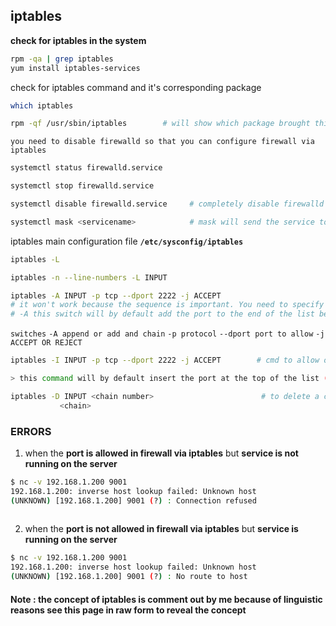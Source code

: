 ## iptables

<!-- #### concept

OUTPUT - source me IP output chain

INPUT  - hum pe attack lag raha hain (destination me humhara IP)

**INPUT** - data jab humhare server pe aaraha ho. Jab hum par attack lagega toh data hum par aae ga
(jo bhi packets humhare pass aaegay usme destination me humhara IP hoga. aur jab bhi **destination** me humhara IP hoga hum INPUT chain ko dhekhegay)**


FORWARD CHAIN  it replaces IP eg IP changed to port 80

**FORWARD** - WHEN destination me router ka IP (i.e aap ka ip)toh inbound traffic. But when router ne packet liya aur internal PC pe forward kardiya or another kisi server par send kardiya

ROUTER packet ka source and destination modify karega aur usse aage forward kardega rather than consuming it 

eg : router ki port  80 pe jo traffic aaraha hain hum chahate hain ki vo 8080 par chala ja e toh iss senario ke liye FORWARD rule lagaegay

it can forward the packet/traffic internally, external, in the lan. packet ko utilize nahi kar ta modify and forward --> 


**check for iptables in the system** 

```bash
rpm -qa | grep iptables
yum install iptables-services
```

check for iptables command and it's corresponding package 

```bash
which iptables
```
```bash
rpm -qf /usr/sbin/iptables        # will show which package brought this command
```

`you need to disable firewalld so that you can configure firewall via iptables`
```bash
systemctl status firewalld.service    
```
```bash
systemctl stop firewalld.service    
```
```bash 
systemctl disable firewalld.service     # completely disable firewalld
```
```bash 
systemctl mask <servicename>            # mask will send the service to /dev/null
```


iptables main configuration file **`/etc/sysconfig/iptables`**


```sh
iptables -L
```
```bash
iptables -n --line-numbers -L INPUT
```

```bash
iptables -A INPUT -p tcp --dport 2222 -j ACCEPT       
# it won't work because the sequence is important. You need to specify the port above the REJCET line
# -A this switch will by default add the port to the end of the list bellow the REJECT 
```
`switches` `-A append or add and chain` `-p protocol` `--dport port to allow` `-j ACCEPT OR REJECT `

```bash
iptables -I INPUT -p tcp --dport 2222 -j ACCEPT        # cmd to allow or inser a port in firewall 

> this command will by default insert the port at the top of the list (among the 5 rules) 
```


```bash
iptables -D INPUT <chain number>						# to delete a chain from the table 	
           <chain>
```
### ERRORS
1. when the **port is allowed in firewall via iptables** but **service is not running on the server**

```bash
$ nc -v 192.168.1.200 9001                                                                                                                              1 
192.168.1.200: inverse host lookup failed: Unknown host
(UNKNOWN) [192.168.1.200] 9001 (?) : Connection refused
 
```
2. when the **port is not allowed in firewall via iptables** but **service is running on the server**

```bash
$ nc -v 192.168.1.200 9001                                                                                                                              1 
192.168.1.200: inverse host lookup failed: Unknown host
(UNKNOWN) [192.168.1.200] 9001 (?) : No route to host

```

#### Note : the concept of iptables is comment out by me because of linguistic reasons see this page in raw form to reveal the concept 

